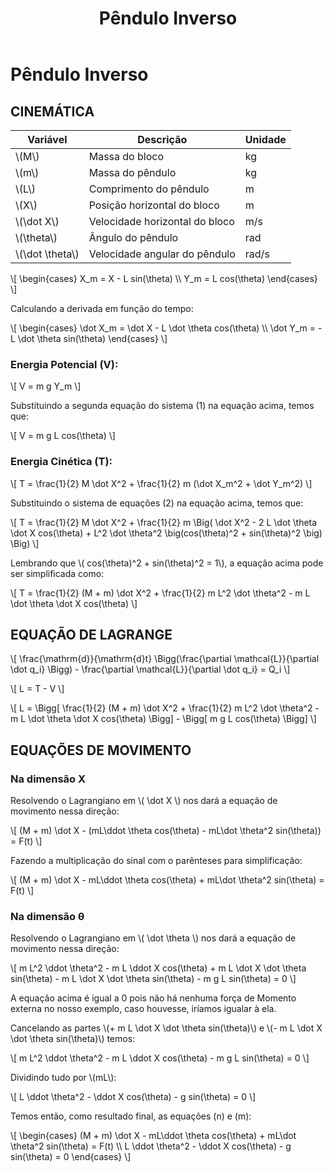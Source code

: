 ﻿---
categories: lagrange
layout: default
permalink: /lagrange/pendulo_inverso/
tags: [2GDL, Conservativo]
title: Pêndulo Inverso
---   

# Pêndulo Inverso
## CINEMÁTICA

| Variável | Descrição | Unidade |
| --- | --- | --- |
| \\(M\\) | Massa do bloco| kg |
|\\(m\\)| Massa do pêndulo| kg |
|\\(L\\)| Comprimento do pêndulo| m |
|\\(X\\)| Posição horizontal do bloco| m |
|\\(\dot X\\)| Velocidade horizontal do bloco| m/s |
|\\(\theta\\)| Ângulo do pêndulo| rad |
|\\(\dot \theta\\)| Velocidade angular do pêndulo| rad/s |

\\[
\begin{cases}
X_m = X - L sin(\theta) \\\ 
Y_m =     L cos(\theta) 
\end{cases}
\\]

Calculando a derivada em função do tempo:

\\[
\begin{cases}
\dot X_m = \dot X - L \dot \theta cos(\theta) \\\ 
\dot Y_m = - L \dot \theta sin(\theta)
\end{cases}
\\]

### Energia Potencial (V):
\\[
V = m g Y_m
\\]

Substituindo a segunda equação do sistema (1) na equação acima, temos que:

\\[
V = m g L cos(\theta)
\\]

### Energia Cinética (T):
\\[
T = \frac{1}{2} M \dot X^2 + \frac{1}{2} m (\dot X_m^2 + \dot Y_m^2)
\\]

Substituindo o sistema de equações (2) na equação acima, temos que:

\\[
T = \frac{1}{2} M \dot X^2 + \frac{1}{2} m \Big( \dot X^2 - 2 L \dot \theta \dot X cos(\theta) + L^2 \dot \theta^2 \big(cos(\theta)^2 + sin(\theta)^2 \big) \Big) 
\\]

Lembrando que \\( cos(\theta)^2 + sin(\theta)^2  = 1\\), a equação acima pode ser simplificada como:

\\[
T = \frac{1}{2} (M + m) \dot X^2 + \frac{1}{2} m L^2 \dot \theta^2 - m L \dot \theta \dot X cos(\theta)
\\]


## EQUAÇÃO DE LAGRANGE
\\[
\frac{\mathrm{d}}{\mathrm{d}t} \Bigg(\frac{\partial \mathcal{L}}{\partial \dot q_i} \Bigg) - \frac{\partial \mathcal{L}}{\partial \dot q_i} = Q_i
\\]

\\[
L = T - V
\\]

\\[
L = \Bigg[ \frac{1}{2} (M + m) \dot X^2 + \frac{1}{2} m L^2 \dot \theta^2 - m L \dot \theta \dot X cos(\theta) \Bigg] - \Bigg[ m g L cos(\theta) \Bigg]
\\]

## EQUAÇÕES DE MOVIMENTO
### Na dimensão X
Resolvendo o Lagrangiano em \\( \dot X \\) nos dará a equação de movimento nessa direção:

\\[
(M + m) \dot X - (mL\ddot \theta cos(\theta) - mL\dot \theta^2 sin(\theta)) = F(t)
\\]

Fazendo a multiplicação do sinal com o parênteses para simplificação:

\\[
(M + m) \dot X - mL\ddot \theta cos(\theta) + mL\dot \theta^2 sin(\theta) = F(t)
\\]

### Na dimensão θ
Resolvendo o Lagrangiano em \\( \dot \theta \\) nos dará a equação de movimento nessa direção:

\\[
m L^2 \ddot \theta^2 - m L \ddot X cos(\theta) + m L \dot X \dot \theta sin(\theta) - m L \dot X \dot \theta sin(\theta) - m g L sin(\theta) = 0
\\]

A equação acima é igual a 0 pois não há nenhuma força de Momento externa no nosso exemplo, caso houvesse, iríamos igualar à ela.

Cancelando as partes \\(+ m L \dot X \dot \theta sin(\theta)\\) e \\(- m L \dot X \dot \theta sin(\theta)\\) temos:

\\[
m L^2 \ddot \theta^2 - m L \ddot X cos(\theta) - m g L sin(\theta) = 0
\\]

Dividindo tudo por \\(mL\\):

\\[
L \ddot \theta^2 - \ddot X cos(\theta) - g sin(\theta) = 0
\\]

Temos então, como resultado final, as equações (n) e (m):

\\[
\begin{cases}
(M + m) \dot X - mL\ddot \theta cos(\theta) + mL\dot \theta^2 sin(\theta) = F(t) \\\ 
L \ddot \theta^2 - \ddot X cos(\theta) - g sin(\theta) = 0
\end{cases}
\\]
